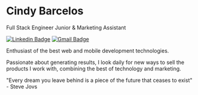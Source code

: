 # Cindy Barcelos

Full Stack Engineer Junior & Marketing Assistant

[![Linkedin Badge](https://img.shields.io/badge/-cindybarcelospro-6633cc?style=flat-square&logo=Linkedin&logoColor=white&link=https://www.linkedin.com/in/cindybarcelospro/)](https://www.linkedin.com/in/cindybarcelospro/) 
[![Gmail Badge](https://img.shields.io/badge/-cindy.r.barcelos@gmail.com-6633cc?style=flat-square&logo=Gmail&logoColor=white&link=mailto:cindy.r.barcelos@gmail.com)](mailto:cindy.r.barcelos@gmail.com)

Enthusiast of the best web and mobile development technologies.

Passionate about generating results, I look daily for new ways to sell the products I work with, combining the best of technology and marketing.

"Every dream you leave behind is a piece of the future that ceases to exist" - Steve Jovs

